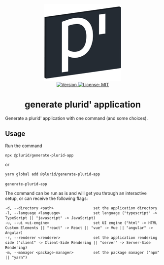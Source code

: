 <p align="center">
    <img src="https://raw.githubusercontent.com/plurid/plurid/master/about/identity/plurid-p-logo.png" height="250px">
    <br />
    <a target="_blank" href="https://www.npmjs.com/package/@plurid/generate-plurid-app">
        <img src="https://img.shields.io/npm/v/@plurid/generate-plurid-app.svg?logo=npm&colorB=1380C3&style=for-the-badge" alt="Version">
    </a>
    <a target="_blank" href="https://github.com/plurid/plurid/blob/master/packages/generate-plurid-app/LICENSE">
        <img src="https://img.shields.io/badge/license-MIT-blue.svg?colorB=1380C3&style=for-the-badge" alt="License: MIT">
    </a>
</p>



<h1 align="center">
    generate plurid' application
</h1>


Generate a plurid' application with one command (and some choices).


## Usage

Run the command

    npx @plurid/generate-plurid-app

or

    yarn global add @plurid/generate-plurid-app

    generate-plurid-app


The command can be run as is and will get you through an interactive setup, or can receive the following flags:

    -d, --directory <path>                  set the application directory
    -l, --language <language>               set language ("typescript" -> TypeScript || "javascript" -> JavaScript)
    -u, --ui <ui-engine>                    set UI engine ("html" -> HTML Custom Elements || "react" -> React || "vue" -> Vue || "angular" -> Angular)
    -r, --renderer <renderer>               set the application rendering side ("client" -> Client-Side Rendering || "server" -> Server-Side Rendering)
    -m, --manager <package-manager>         set the package manager ("npm" || "yarn")
